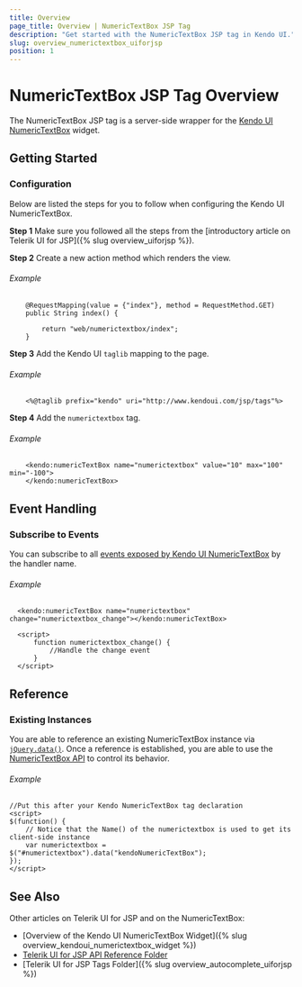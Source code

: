 ```yaml
---
title: Overview
page_title: Overview | NumericTextBox JSP Tag
description: "Get started with the NumericTextBox JSP tag in Kendo UI."
slug: overview_numerictextbox_uiforjsp
position: 1
---
```


# NumericTextBox JSP Tag Overview

The NumericTextBox JSP tag is a server-side wrapper for the [Kendo UI NumericTextBox](/api/javascript/ui/numerictextbox) widget.

## Getting Started

### Configuration

Below are listed the steps for you to follow when configuring the Kendo UI NumericTextBox.

**Step 1** Make sure you followed all the steps from the [introductory article on Telerik UI for JSP]({% slug overview_uiforjsp %}).

**Step 2** Create a new action method which renders the view.

###### Example

        @RequestMapping(value = {"index"}, method = RequestMethod.GET)
        public String index() {

            return "web/numerictextbox/index";
        }

**Step 3** Add the Kendo UI `taglib` mapping to the page.

###### Example

        <%@taglib prefix="kendo" uri="http://www.kendoui.com/jsp/tags"%>

**Step 4** Add the `numerictextbox` tag.

###### Example

        <kendo:numericTextBox name="numerictextbox" value="10" max="100" min="-100">
        </kendo:numericTextBox>

## Event Handling

### Subscribe to Events

You can subscribe to all [events exposed by Kendo UI NumericTextBox](/api/javascript/ui/numerictextbox#events) by the handler name.

###### Example

      <kendo:numericTextBox name="numerictextbox" change="numerictextbox_change"></kendo:numericTextBox>

      <script>
          function numerictextbox_change() {
              //Handle the change event
          }
      </script>

## Reference

### Existing Instances

You are able to reference an existing NumericTextBox instance via [`jQuery.data()`](http://api.jquery.com/jQuery.data/). Once a reference is established, you are able to use the [NumericTextBox API](/api/javascript/ui/numerictextbox#methods) to control its behavior.

###### Example

    //Put this after your Kendo NumericTextBox tag declaration
    <script>
    $(function() {
        // Notice that the Name() of the numerictextbox is used to get its client-side instance
        var numerictextbox = $("#numerictextbox").data("kendoNumericTextBox");
    });
    </script>

## See Also

Other articles on Telerik UI for JSP and on the NumericTextBox:

* [Overview of the Kendo UI NumericTextBox Widget]({% slug overview_kendoui_numerictextbox_widget %})
* [Telerik UI for JSP API Reference Folder](/api/jsp/autocomplete/animation)
* [Telerik UI for JSP Tags Folder]({% slug overview_autocomplete_uiforjsp %})
